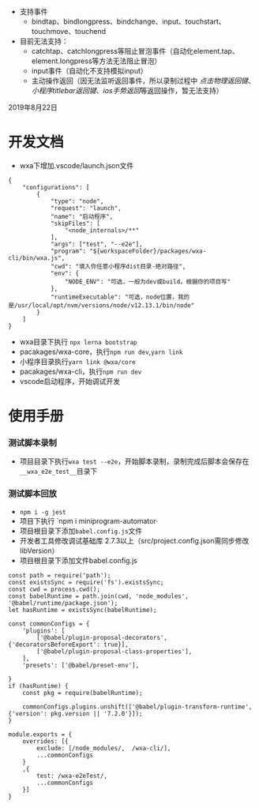 * 支持事件
	* bindtap、bindlongpress、bindchange、input、touchstart、touchmove、touchend
* 目前无法支持：
    * catchtap、catchlongpress等阻止冒泡事件（自动化element.tap、element.longpress等方法无法阻止冒泡）
    * input事件（自动化不支持模拟input）
	* 主动操作返回（因无法监听返回事件，所以录制过程中 *点击物理返回键*、*小程序titlebar返回键*、*ios手势返回*等返回操作，暂无法支持）


2019年8月22日

# 开发文档
* wxa下增加.vscode/launch.json文件
```
{
    "configurations": [
        {
            "type": "node",
            "request": "launch",
            "name": "启动程序",
            "skipFiles": [
                "<node_internals>/**"
            ],
            "args": ["test", "--e2e"],
            "program": "${workspaceFolder}/packages/wxa-cli/bin/wxa.js",
            "cwd": "填入你任意小程序dist目录-绝对路径",
            "env": {
                "NODE_ENV": "可选，一般为dev或build，根据你的项目写"
            },
            "runtimeExecutable": "可选，node位置，我的是/usr/local/opt/nvm/versions/node/v12.13.1/bin/node"
        }
    ]
}
```
* wxa目录下执行 `npx lerna bootstrap`
* pacakages/wxa-core，执行`npm run dev`,`yarn link`
* 小程序目录执行`yarn link @wxa/core`
* pacakages/wxa-cli，执行`npm run dev`
* vscode启动程序，开始调试开发

# 使用手册

### 测试脚本录制
* 项目目录下执行`wxa test --e2e`，开始脚本录制，录制完成后脚本会保存在`__wxa_e2e_test__`目录下

### 测试脚本回放
* `npm i -g jest`
* 项目下执行 `npm i miniprogram-automator·
* 项目根目录下添加`babel.config.js`文件
* 开发者工具修改调试基础库 2.7.3以上（src/project.config.json需同步修改libVersion）
* 项目根目录下添加文件babel.config.js

```
const path = require('path');
const existsSync = require('fs').existsSync;
const cwd = process.cwd();
const babelRuntime = path.join(cwd, 'node_modules', '@babel/runtime/package.json');
let hasRuntime = existsSync(babelRuntime);

const commonConfigs = {
    'plugins': [
        ['@babel/plugin-proposal-decorators', {'decoratorsBeforeExport': true}],
        ['@babel/plugin-proposal-class-properties'],
    ],
    'presets': ['@babel/preset-env'],

}
if (hasRuntime) {
    const pkg = require(babelRuntime);

    commonConfigs.plugins.unshift(['@babel/plugin-transform-runtime', {'version': pkg.version || '7.2.0'}]);
}

module.exports = {
    overrides: [{
        exclude: [/node_modules/,  /wxa-cli/],
        ...commonConfigs
    }
    ,{
        test: /wxa-e2eTest/,
        ...commonConfigs
    }]
}
```

